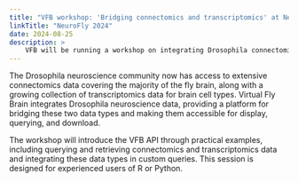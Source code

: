 ```yaml
---
title: "VFB workshop: 'Bridging connectomics and transcriptomics' at NeuroFly 2024"
linkTitle: "NeuroFly 2024"
date: 2024-08-25
description: >
    VFB will be running a workshop on integrating Drosophila connectomics and transcriptomics data.
---
```


The Drosophila neuroscience community now has access to extensive connectomics data covering the majority of the fly brain, along with a growing collection of transcriptomics data for brain cell types. Virtual Fly Brain integrates Drosophila neuroscience data, providing a platform for bridging these two data types and making them accessible for display, querying, and download.

The workshop will introduce the VFB API through practical examples, including querying and retrieving connectomics and transcriptomics data and integrating these data types in custom queries. This session is designed for experienced users of R or Python.